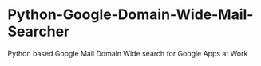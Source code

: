 # Python-Google-Domain-Wide-Mail-Searcher
Python based Google Mail Domain Wide search for Google Apps at Work
